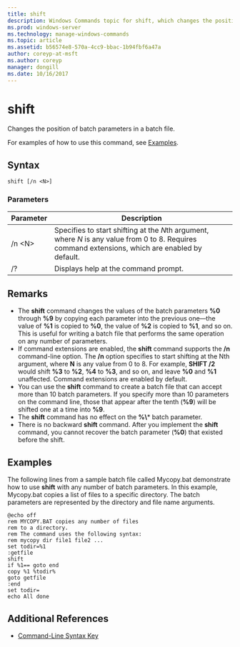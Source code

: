 ```yaml
---
title: shift
description: Windows Commands topic for shift, which changes the position of batch parameters in a batch file. 
ms.prod: windows-server
ms.technology: manage-windows-commands
ms.topic: article
ms.assetid: b56574e8-570a-4cc9-bbac-1b94fbf6a47a
author: coreyp-at-msft
ms.author: coreyp
manager: dongill
ms.date: 10/16/2017
---
```


# shift

Changes the position of batch parameters in a batch file.

For examples of how to use this command, see [Examples](#BKMK_examples).

## Syntax

```
shift [/n <N>]
```

### Parameters

|Parameter|Description|
|---------|-----------|
|/n \<N>|Specifies to start shifting at the *N*th argument, where *N* is any value from 0 to 8. Requires command extensions, which are enabled by default.|
|/?|Displays help at the command prompt.|

## Remarks

- The **shift** command changes the values of the batch parameters **%0** through **%9** by copying each parameter into the previous one—the value of **%1** is copied to **%0**, the value of **%2** is copied to **%1**, and so on. This is useful for writing a batch file that performs the same operation on any number of parameters.
- If command extensions are enabled, the **shift** command supports the **/n** command-line option. The **/n** option specifies to start shifting at the Nth argument, where **N** is any value from 0 to 8. For example, **SHIFT /2** would shift **%3** to **%2**, **%4** to **%3**, and so on, and leave **%0** and **%1** unaffected. Command extensions are enabled by default.
- You can use the **shift** command to create a batch file that can accept more than 10 batch parameters. If you specify more than 10 parameters on the command line, those that appear after the tenth (**%9**) will be shifted one at a time into **%9**.
- The **shift** command has no effect on the **%\\*** batch parameter.
- There is no backward **shift** command. After you implement the **shift** command, you cannot recover the batch parameter (**%0**) that existed before the shift.

## <a name=BKMK_examples></a>Examples

The following lines from a sample batch file called Mycopy.bat demonstrate how to use **shift** with any number of batch parameters. In this example, Mycopy.bat copies a list of files to a specific directory. The batch parameters are represented by the directory and file name arguments.
```
@echo off 
rem MYCOPY.BAT copies any number of files
rem to a directory.
rem The command uses the following syntax:
rem mycopy dir file1 file2 ... 
set todir=%1
:getfile
shift
if %1== goto end
copy %1 %todir%
goto getfile
:end
set todir=
echo All done
```

## Additional References

- [Command-Line Syntax Key](command-line-syntax-key.md)